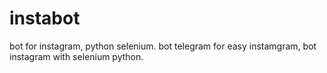 # instabot
bot for instagram, python selenium.
bot telegram for easy instamgram,
bot instagram with selenium python.
